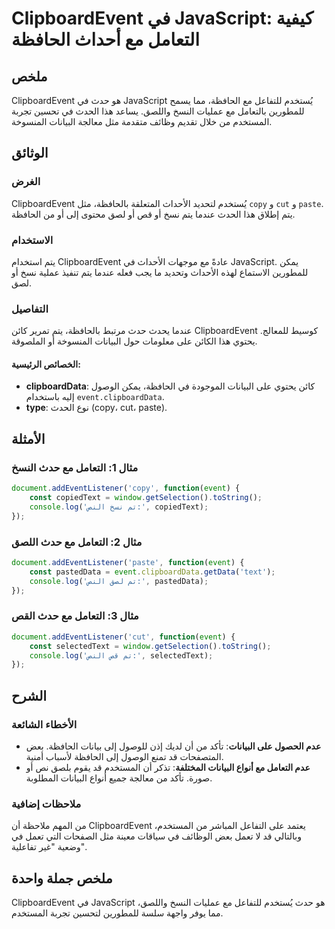 <!--
Meta Description: # ClipboardEvent في JavaScript: كيفية التعامل مع أحداث الحافظة ## ملخص ClipboardEvent هو حدث في JavaScript يُستخدم للتفاعل مع الحافظة، مما يسمح للمطور...
Meta Keywords: clipboardevent, javascript, الحافظة, حدث, البيانات
-->

# ClipboardEvent في JavaScript: كيفية التعامل مع أحداث الحافظة

## ملخص
ClipboardEvent هو حدث في JavaScript يُستخدم للتفاعل مع الحافظة، مما يسمح للمطورين بالتعامل مع عمليات النسخ واللصق. يساعد هذا الحدث في تحسين تجربة المستخدم من خلال تقديم وظائف متقدمة مثل معالجة البيانات المنسوخة.

## الوثائق
### الغرض
ClipboardEvent يُستخدم لتحديد الأحداث المتعلقة بالحافظة، مثل `copy` و `cut` و `paste`. يتم إطلاق هذا الحدث عندما يتم نسخ أو قص أو لصق محتوى إلى أو من الحافظة.

### الاستخدام
يتم استخدام ClipboardEvent عادةً مع موجهات الأحداث في JavaScript. يمكن للمطورين الاستماع لهذه الأحداث وتحديد ما يجب فعله عندما يتم تنفيذ عملية نسخ أو لصق.

### التفاصيل
عندما يحدث حدث مرتبط بالحافظة، يتم تمرير كائن ClipboardEvent كوسيط للمعالج. يحتوي هذا الكائن على معلومات حول البيانات المنسوخة أو الملصوقة.

#### الخصائص الرئيسية:
- **clipboardData**: كائن يحتوي على البيانات الموجودة في الحافظة، يمكن الوصول إليه باستخدام `event.clipboardData`.
- **type**: نوع الحدث (copy، cut، paste).

## الأمثلة
### مثال 1: التعامل مع حدث النسخ
```javascript
document.addEventListener('copy', function(event) {
    const copiedText = window.getSelection().toString();
    console.log('تم نسخ النص:', copiedText);
});
```

### مثال 2: التعامل مع حدث اللصق
```javascript
document.addEventListener('paste', function(event) {
    const pastedData = event.clipboardData.getData('text');
    console.log('تم لصق النص:', pastedData);
});
```

### مثال 3: التعامل مع حدث القص
```javascript
document.addEventListener('cut', function(event) {
    const selectedText = window.getSelection().toString();
    console.log('تم قص النص:', selectedText);
});
```

## الشرح
### الأخطاء الشائعة
- **عدم الحصول على البيانات**: تأكد من أن لديك إذن للوصول إلى بيانات الحافظة. بعض المتصفحات قد تمنع الوصول إلى الحافظة لأسباب أمنية.
- **عدم التعامل مع أنواع البيانات المختلفة**: تذكر أن المستخدم قد يقوم بلصق نص أو صورة. تأكد من معالجة جميع أنواع البيانات المطلوبة.

### ملاحظات إضافية
من المهم ملاحظة أن ClipboardEvent يعتمد على التفاعل المباشر من المستخدم، وبالتالي قد لا تعمل بعض الوظائف في سياقات معينة مثل الصفحات التي تعمل في وضعية "غير تفاعلية".

## ملخص جملة واحدة
ClipboardEvent في JavaScript هو حدث يُستخدم للتفاعل مع عمليات النسخ واللصق، مما يوفر واجهة سلسة للمطورين لتحسين تجربة المستخدم.